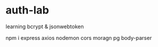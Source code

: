 # auth-lab
learning bcrypt &amp; jsonwebtoken

npm i express axios nodemon cors moragn pg body-parser
